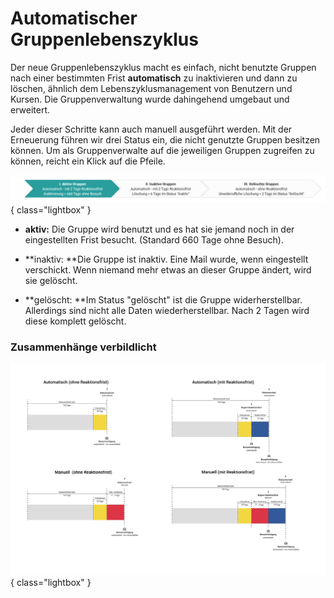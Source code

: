 # Automatischer Gruppenlebenszyklus

Der neue Gruppenlebenszyklus macht es einfach, nicht benutzte Gruppen nach
einer bestimmten Frist **automatisch** zu inaktivieren und dann zu löschen,
ähnlich dem Lebenszyklusmanagement von Benutzern und Kursen. Die
Gruppenverwaltung wurde dahingehend umgebaut und erweitert.

Jeder dieser Schritte kann auch manuell ausgeführt werden. Mit der Erneuerung
führen wir drei Status ein, die nicht genutzte Gruppen besitzen können. Um als
Gruppenverwalte auf die jeweiligen Gruppen zugreifen zu können, reicht ein
Klick auf die Pfeile.  
  
![](assets/image2021-12-17_8-46-42.png){ class="lightbox" }

  *  **aktiv:** Die Gruppe wird benutzt und es hat sie jemand noch in der eingestellten Frist besucht. (Standard 660 Tage ohne Besuch).

  *  **inaktiv:  **Die Gruppe ist inaktiv. Eine Mail wurde, wenn eingestellt verschickt. Wenn niemand mehr etwas an dieser Gruppe ändert, wird sie gelöscht.

  *  **gelöscht:  **Im Status "gelöscht" ist die Gruppe widerherstellbar. Allerdings sind nicht alle Daten wiederherstellbar. Nach 2 Tagen wird diese komplett gelöscht.

  

### Zusammenhänge verbildlicht

![](assets/Beispielkonfiguration.jpg){ class="lightbox" }

